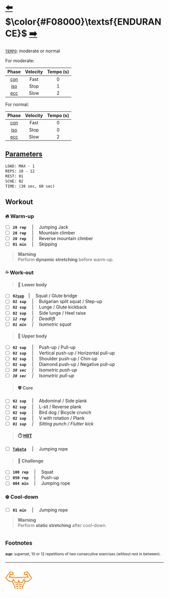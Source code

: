# [:arrow_left:][prev] $\color{#F08000}\textsf{ENDURANCE}$ [:arrow_right:][next]

[`TEMPO`][t]\: moderate or normal

For moderate:

|Phase   |Velocity|Tempo (s)|
|:------:|:------:|:-------:|
|[con][c]|Fast    |0        |
|[iso][i]|Stop    |1        |
|[ecc][e]|Slow    |2        |

For normal:

|Phase   |Velocity|Tempo (s)|
|:------:|:------:|:-------:|
|[con][c]|Fast    |0        |
|[iso][i]|Stop    |0        |
|[ecc][e]|Slow    |2        |

## [Parameters]

```text
LOAD: MAX - 1
REPS: 10 - 12
REST: 01
SCHE: 02
TIME: (30 sec, 60 sec)
```

## Workout

### :fire: Warm-up

+ [ ] **`20 rep`** &emsp;\|&emsp; Jumping Jack
+ [ ] **`20 rep`** &emsp;\|&emsp; Mountain climber
+ [ ] **`20 rep`** &emsp;\|&emsp; Reverse mountain climber
+ [ ] **`01 min`** &emsp;\|&emsp; Skipping

> **Warning**  
> Perform **dynamic stretching** before warm-up\.

### :sweat_drops: Work-out

> #### :leg: Lower body

+ [ ] **`02`[`sup`](#footnotes)**&emsp;\|&emsp; Squat / Glute bridge
+ [ ] **`02 sup`** &emsp;\|&emsp; Bulgarian split squat / Step-up
+ [ ] **`02 sup`** &emsp;\|&emsp; Lunge / Glute kickback
+ [ ] **`02 sup`** &emsp;\|&emsp; Side lunge / Heel raise
+ [ ] _**`12 rep`** &emsp;\|&emsp; Deadlift_
+ [ ] _**`01 min`** &emsp;\|&emsp; Isometric squat_

> #### :muscle: Upper body

+ [ ] **`02 sup`** &emsp;\|&emsp; Push-up / Pull-up
+ [ ] **`02 sup`** &emsp;\|&emsp; Vertical push-up / Horizontal pull-up
+ [ ] **`02 sup`** &emsp;\|&emsp; Shoulder push-up / Chin-up
+ [ ] **`02 sup`** &emsp;\|&emsp; Diamond push-up / Negative pull-up
+ [ ] _**`30 sec`** &emsp;\|&emsp; Isometric push-up_
+ [ ] _**`30 sec`** &emsp;\|&emsp; Isometric pull-up_

> #### :shield: Core

+ [ ] **`02 sup`** &emsp;\|&emsp; Abdominal / Side plank
+ [ ] **`02 sup`** &emsp;\|&emsp; L-sit / Reverse plank
+ [ ] **`02 sup`** &emsp;\|&emsp; Bird dog / Bicycle crunch
+ [ ] **`02 sup`** &emsp;\|&emsp; V with rotation / Plank
+ [ ] _**`01 sup`** &emsp;\|&emsp; Sitting punch / Flutter kick_

> #### :stopwatch: [HIIT][h]

+ [ ] [**`Tabata`**][t] &emsp;\|&emsp; Jumping rope

> #### :triangular_flag_on_post: Challenge

+ [ ] **`100 rep`** &emsp;\|&emsp; Squat
+ [ ] **`050 rep`** &emsp;\|&emsp; Push-up
+ [ ] **`004 min`** &emsp;\|&emsp; Jumping rope

### :snowflake: Cool-down

+ [ ] **`01 min`** &emsp;\|&emsp; Jumping rope

> **Warning**  
> Perform **static stretching** after cool-down\.

## <sub>Footnotes</sub>

<sup>_**sup\:**_ superset, 10 or 12 repetitions of two consecutive exercises \(without rest in between\)\.<br></sup>

---

[![abs](../icons/six_pack_little.svg)](../training-1.md "Training 1")

<!-- predefined -->
[next]: strength.md "Strength module"
[prev]: modules.md "Modules"

<!-- glossary -->
[c]: ../../glossary.md#c "C"
[e]: ../../glossary.md#e "E"
[h]: ../../glossary.md#h "H"
[i]: ../../glossary.md#i "I"
[t]: ../../glossary.md#t "T"

<!-- named -->
[parameters]: ../training-1.md#parameters "Parameters"
